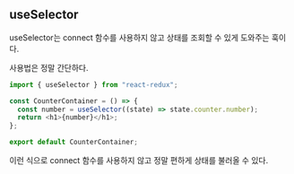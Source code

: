 ## useSelector

useSelector는 connect 함수를 사용하지 않고 상태를 조회할 수 있게 도와주는 훅이다.

사용법은 정말 간단하다.

```js
import { useSelector } from "react-redux";

const CounterContainer = () => {
  const number = useSelector((state) => state.counter.number);
  return <h1>{number}</h1>;
};

export default CounterContainer;
```

이런 식으로 connect 함수를 사용하지 않고 정말 편하게 상태를 불러올 수 있다.

